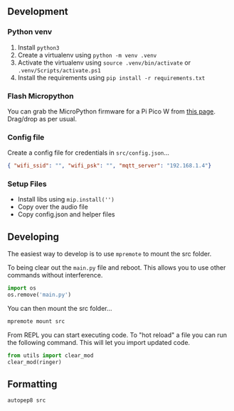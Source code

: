 
## Development

### Python venv
1. Install `python3`
2. Create a virtualenv using `python -m venv .venv`
3. Activate the virtualenv using `source .venv/bin/activate` or `.venv/Scripts/activate.ps1`
4. Install the requirements using `pip install -r requirements.txt`


### Flash Micropython
You can grab the MicroPython firmware for a Pi Pico W from [this page](https://micropython.org/download/RPI_PICO_W/).
Drag/drop as per usual.


### Config file
Create a config file for credentials in `src/config.json`...
```json
{ "wifi_ssid": "", "wifi_psk": "", "mqtt_server": "192.168.1.4"}
```

### Setup Files
- Install libs using `mip.install('')`
- Copy over the audio file
- Copy config.json and helper files



## Developing
The easiest way to develop is to use `mpremote` to mount the src folder.


To being clear out the `main.py` file and reboot. This allows you to use other commands without interference.
```python
import os
os.remove('main.py')
```


You can then mount the src folder...
```bash
mpremote mount src
```


From REPL you can start executing code. To "hot reload" a file you can run the following command.
This will let you import updated code.
```python
from utils import clear_mod
clear_mod(ringer)
```




## Formatting
```
autopep8 src
```



